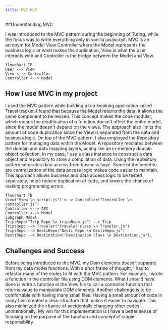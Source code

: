 ```yaml
---
title: MVC MVP
---
```


##Understanding MVC

I was introduced to the MVC pattern during the beginning of Turing, while the focus was to write everything only in vanilla javascript. MVC is an acronym for Model View Controller where the Model represents the business logic or what makes the application, View is what the user interacts with and Controller is the bridge between the Model and View. 

```mermaid
flowchart TB
User --> View
View <--> Controller
Controller <--> Model
```


## How I use MVC in my project

I used the MVC pattern while building a trip-booking application called Travel tracker. I found that because the Model returns the data, it allows the same component to be reused. This concept makes the code modular, which means the modification of a function doesn't affect the entire model, since the model doesn't depend on the views. The approach also limits the amount of code duplication since the View is separated from the data and business logic.
On top of the MVC pattern, I also employed the Repository pattern for managing data within the Model.  A repository mediates between the domain and data mapping layers, acting like an in-memory domain object collection. In my case, I use a class instance to construct a data object and repository to store a compilation of data. 
Using the repository pattern separates data access from business logic. Some of the benefits are centralization of the data access logic makes code easier to maintain. This approach allows business and data access logic to be tested separately, helps reduce duplication of code, and lowers the chance of making programming errors. 

```mermaid
flowchart TB
View("View \n script.js") <--> Controller("Controller \n controller.js")
Controller <--> API
Controller <--> Model
subgraph Model
TripsRepo("Trip Repo \n tripsRepo.js") --> Trip
TripsRepo --> Traveler("Traveler class \n Traveler.js")
TripsRepo --> DestiRepo("Desti Repo \n DestiRepo.js")
DestiRepo --> Destination("Destination class \n Destination.js");
```
## Challenges and Success

Before being introduced to the MVC, my Dom elements doesn’t separate from my data model functions. With a prior frame of thought,  I had to refactor many of the codes to fit with the MVC pattern. For example, I wrote a function in the controller file using DOM elements. What I should have done is write a function in the View file to call a controller function that returns value to manipulate DOM elements.
Another challenge is to be comfortable with having many small files. Having a small amount of code in many files created a clear structure that makes it easier to navigate. This also minimized the chance of accidentally changing other codes unintentionally. 
My win for this implementation is I have a better sense of focusing on the purpose of the function and concept of single responsibility.


